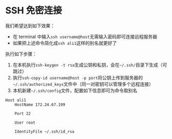 # SSH 免密连接

我们希望达到如下效果：

- 在 terminal 中输入`ssh username@host`无需输入密码即可连接远程服务器
- 如果把上述命令简化成`ssh ali1`这样的别名就更好了

执行如下步骤：

1. 在本机执行`ssh-keygen -t rsa`生成公钥和私钥，会在`~/.ssh/`目录下生成（可跳过）
2. 执行`ssh-copy-id username@host -p port`将公钥上传到服务器的`~/.ssh/authorized_keys`文件中（同一对密钥可以管理多个远程连接）
3. 本机新建`~/.ssh/config`文件，配置如下信息即可为命令取别名

```
Host ali1
    HostName 172.24.67.199

    Port 22

    User root

    IdentityFile ~/.ssh/id_rsa
```
